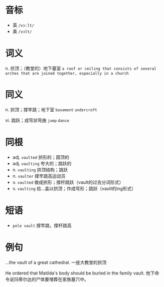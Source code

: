 # 音标

- 英 `/vɔːlt/`
- 美 `/vɔlt/`

# 词义

n. 拱顶；（教堂的）地下墓室
`a roof or ceiling that consists of several arches that are joined together, especially in a church`

# 同义

n. 拱顶；撑竿跳；地下室
`basement` `undercroft`

vi. 跳跃；成穹状弯曲
`jump` `dance`

# 同根

- adj. `vaulted` 拱形的；圆顶的
- adj. `vaulting` 夸大的；跳跃的
- n. `vaulting` 拱顶结构；跳跃
- n. `vaulter` 撑竿跳高运动员
- v. `vaulted` 做成拱形；撑杆跳跃（vault的过去分词形式）
- v. `vaulting` 给…盖以拱顶；作成穹形；跳跃（vault的ing形式）

# 短语

- `pole vault` 撑竿跳，撑杆跳高

# 例句

...the vault of a great cathedral.
一座大教堂的拱顶

He ordered that Matilda's body should be buried in the family vault.
他下命令说玛蒂尔达的尸体要埋葬在家族墓穴中。


